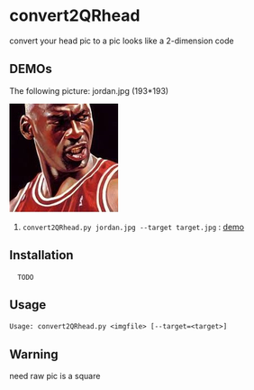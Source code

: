 convert2QRhead
=======

convert your head pic to a pic looks like a 2-dimension code

DEMOs
-----

The following picture: jordan.jpg (193*193)

![](https://github.com/YechengZhou/convert2QRhead/blob/master/src/jordan.jpg)

1. `convert2QRhead.py jordan.jpg --target target.jpg` : [demo]()


Installation
------------

```
  TODO
```

Usage
-----

    Usage: convert2QRhead.py <imgfile> [--target=<target>]



Warning
-------

need raw pic is a square
